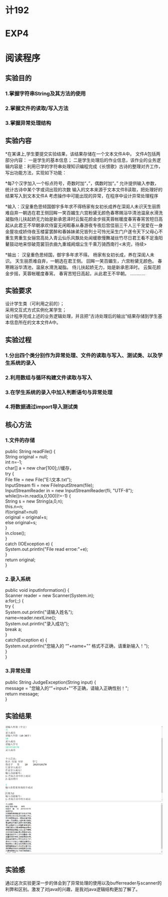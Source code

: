 # 计192
# EXP4
# 阅读程序

## 实验目的
### 1.掌握字符串String及其方法的使用
### 2.掌握文件的读取/写入方法
### 3.掌握异常处理结构
## 实验内容
*在某课上,学生要提交实验结果，该结果存储在一个文本文件A中。
文件A包括两部分内容：
一是学生的基本信息；
二是学生处理后的作业信息，该作业的业务逻辑内容是：利用已学的字符串处理知识编程完成《长恨歌》古诗的整理对齐工作，写出功能方法，实现如下功能：

*每7个汉字加入一个标点符号，奇数时加“，”，偶数时加“。”
允许提供输入参数，统计古诗中某个字或词出现的次数
输入的文本来源于文本文件B读取，把处理好的结果写入到文本文件A
考虑操作中可能出现的异常，在程序中设计异常处理程序

*输入：汉皇重色思倾国御宇多年求不得杨家有女初长成养在深闺人未识天生丽质难自弃一朝选在君王侧回眸一笑百媚生六宫粉黛无颜色春寒赐浴华清池温泉水滑洗凝脂侍儿扶起娇无力始是新承恩泽时云鬓花颜金步摇芙蓉帐暖度春宵春宵苦短日高起从此君王不早朝承欢侍宴无闲暇春从春游夜专夜后宫佳丽三千人三千宠爱在一身金屋妆成娇侍夜玉楼宴罢醉和春姊妹弟兄皆列士可怜光采生门户遂令天下父母心不重生男重生女骊宫高处入青云仙乐风飘处处闻缓歌慢舞凝丝竹尽日君王看不足渔阳鼙鼓动地来惊破霓裳羽衣曲九重城阙烟尘生千乘万骑西南行<未完，待续>

*输出：
汉皇重色思倾国，御宇多年求不得。
杨家有女初长成，养在深闺人未识。
天生丽质难自弃，一朝选在君王侧。
回眸一笑百媚生，六宫粉黛无颜色。
春寒赐浴华清池，温泉水滑洗凝脂。
侍儿扶起娇无力，始是新承恩泽时。
云鬓花颜金步摇，芙蓉帐暖度春宵。
春宵苦短日高起，从此君王不早朝。
…………
## 实验要求
设计学生类（可利用之前的）；  
采用交互式方式实例化某学生；   
设计程序完成上述的业务逻辑处理，并且把“古诗处理后的输出”结果存储到学生基本信息所在的文本文件A中。  

## 实验过程
### 1.分出四个类分别作为异常处理、文件的读取与写入、测试类、以及学生系统的录入
### 2.利用数组与循环构建文件读取与写入
### 3.在学生系统的录入中加入判断语句与异常处理
### 4.将数据通过import导入测试类
## 核心方法
### 1.文件的存储
public String readFile() {  
		String original = null;  
		int n=-1;  
		char[] a = new char[100];//缓存，  
		try {  
			File file = new File("E:\\文本.txt");  
			InputStream fli = new FileInputStream(file);  
			InputStreamReader in = new InputStreamReader(fli, "UTF-8");  
		while((n=in.read(a,0,100))!=-1) {  
		String s = new String(a,0,n);  
		this.n=n;  
		if(original!=null)  
		original = original+s;  
		else original=s;  
		}	  
        in.close();  
      	}  
		catch (IOException e) {  
			System.out.println("File read erroe:"+e);  
		}  
		return original;  
	}  
  ### 2.录入系统
  public void inputInformation() {  
	Scanner reader = new Scanner(System.in);  
	a:for(;;) {  
		try {  
			System.out.println("请输入姓名");  
	        name=reader.nextLine();  
	        System.out.println("录入成功");  
	        break a;  
		}  
		catch(Exception e) {  
			System.out.println("您输入的 “"+name+"” 格式不正确，请重新输入！");  
		}  
	}  
  ### 3.异常处理
  public String JudgeException(String input) {  
		message = "您输入的“"+input+"”不正确，请输入正确性别！";  
		return message;  
	}  
## 实验结果
![1](https://github.com/Wangjiazeng123/4/blob/main/0e50010d656ebde092147b82c9a5623.png)
![1](https://github.com/Wangjiazeng123/4/blob/main/e12e3f8c55dfdb7e4e5368b8a5cd3b8.png)
## 实验感
通过这次实验更深一步的体会到了异常处理的使用以及bufferreader与scanner的利弊和区别。激发了对java的兴趣，是我对java逻辑结构更加了解了。
